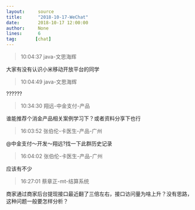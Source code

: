 ```yaml
---
layout:     source 
title:      "2018-10-17-WeChat"
date:       2018-10-17 12:00:00
author:     None
lines:      6 
tag:       [chat]
---
```

> 10:04:37  java-文思海辉  
   
大家有没有认识小米移动开放平台的同学  
   
> 10:04:49  java-文思海辉  
   
??????  
   
> 10:34:30  翔远-中金支付-产品  
   
谁能推荐个消金产品相关案例学习下？或者资料分享下也行  
   
> 16:03:52  张伯伦-卡医生-产品-广州  
   
@中金支付～开发～翔远?找一下此群历史记录  
   
> 16:04:02  张伯伦-卡医生-产品-广州  
   
应该有不少  
   
> 16:27:01  蔡章正-mt-结算系统  
   
商家通过商家后台提现接口最近翻了三倍左右，接口访问量为啥上升？没有思路，这种问题一般要怎样分析？  
   
